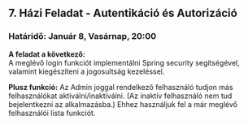 ## 7. Házi Feladat - Autentikáció és Autorizáció
### Határidő: Január 8, Vasárnap, 20:00

**A feladat a következő:**  
A meglévő login funkciót implementálni Spring security segítségével, valamint kiegészíteni a jogosultság kezeléssel.

**Plusz funkció:**
Az Admin joggal rendelkező felhasználó tudjon más felhasználókat aktiválni/inaktiválni. (Az inaktív felhasználó nem tud bejelentkezni az alkalmazásba.) Ehhez használjuk fel a már meglévő felhasználói lista funkciót.
